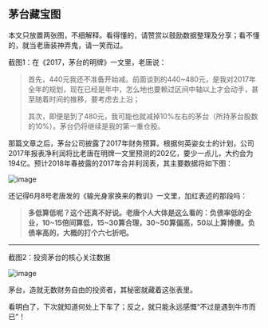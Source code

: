 ## 茅台藏宝图
本文只放置两张图，不细解释。看得懂的，请赞赏以鼓励数据整理及分享；看不懂的，就当老唐装神弄鬼，请一笑而过。

截图1：在《2017，茅台的明牌》一文里，老唐说：

> 首先，440元我还不准备开始减。前面谈到的440~480元，是我对2017年全年的规划，现在已经是年中，怎么地也要赖过区间中轴以上才会动手，甚至随着时间的推移，要考虑去上沿；
>
> 其次，即便是到了480元，我可能也就减掉10%左右的茅台（所持茅台股数的10%）。茅台仍将继续是我的第一重仓股。

那篇文章之后，茅台公司披露了2017年财务预算。根据何英姿女士的计划，公司2017年报表净利润将比老唐在明牌一文里预测的202亿，要少一点儿，大约会为194亿。预计2018年春披露的2017年合并利润表，其主要数据将如下图：

![image](https://github.com/fengyumozhu/tsf/assets/6201828/4d5b539a-e955-4df6-bcdd-5696fc1db8c0)


还记得6月8号老唐发的《输光身家换来的教训》一文里，加红表述的那段吗：

> **多低算低呢？这个还真不好说。老唐个人大体是这么看的：负债率低的企业，10~15倍间算低，15~30算合理，30~50算偏高，50以上算博傻。负债率高的，大概的打个六七折吧。**

---

截图2：投资茅台的核心关注数据

![image](https://github.com/fengyumozhu/tsf/assets/6201828/f1156896-615f-42eb-b86d-77b01890b762)

茅台，造就无数财务自由的投资者，其秘密就藏着这张表里。

看明白了，下次就知道何处上下车了；反之，就只能永远感慨“不过是遇到牛市而已”！
